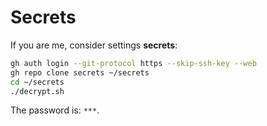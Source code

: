 # Secrets

If you are me, consider settings **secrets**:

```bash
gh auth login --git-protocol https --skip-ssh-key --web
gh repo clone secrets ~/secrets
cd ~/secrets
./decrypt.sh
```

The password is: `***`.

